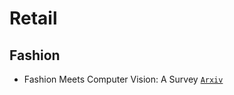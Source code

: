 # Retail

## Fashion

* Fashion Meets Computer Vision: A Survey [`Arxiv`](https://arxiv.org/pdf/2003.13988.pdf) 


